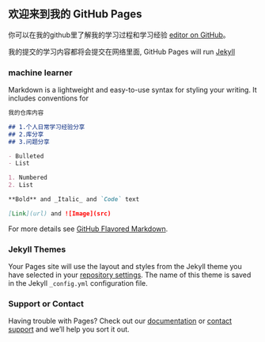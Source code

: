## 欢迎来到我的 GitHub Pages

你可以在我的github里了解我的学习过程和学习经验 [editor on GitHub](https://github.com/EnochMHforever)。

我的提交的学习内容都将会提交在网络里面, GitHub Pages will run [Jekyll](https://jekyllrb.com/) 

### machine learner

Markdown is a lightweight and easy-to-use syntax for styling your writing. It includes conventions for

```markdown
我的仓库内容

## 1.个人日常学习经验分享
## 2.库分享
## 3.问题分享

- Bulleted
- List

1. Numbered
2. List

**Bold** and _Italic_ and `Code` text

[Link](url) and ![Image](src)
```

For more details see [GitHub Flavored Markdown](https://guides.github.com/features/mastering-markdown/).

### Jekyll Themes

Your Pages site will use the layout and styles from the Jekyll theme you have selected in your [repository settings](https://github.com/EnochMHforever/EnochLiu.github.io/settings). The name of this theme is saved in the Jekyll `_config.yml` configuration file.

### Support or Contact

Having trouble with Pages? Check out our [documentation](https://help.github.com/categories/github-pages-basics/) or [contact support](https://github.com/contact) and we’ll help you sort it out.
